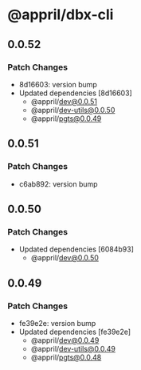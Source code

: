 # @appril/dbx-cli

## 0.0.52

### Patch Changes

- 8d16603: version bump
- Updated dependencies [8d16603]
  - @appril/dev@0.0.51
  - @appril/dev-utils@0.0.50
  - @appril/pgts@0.0.49

## 0.0.51

### Patch Changes

- c6ab892: version bump

## 0.0.50

### Patch Changes

- Updated dependencies [6084b93]
  - @appril/dev@0.0.50

## 0.0.49

### Patch Changes

- fe39e2e: version bump
- Updated dependencies [fe39e2e]
  - @appril/dev@0.0.49
  - @appril/dev-utils@0.0.49
  - @appril/pgts@0.0.48
